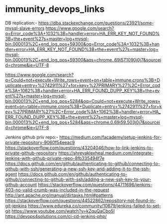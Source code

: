 # immunity_devops_links
DB replication:-
https://dba.stackexchange.com/questions/23921/some-mysql-slave-errors
https://www.google.com/search?q=Error_code%3A+1032%3B+handler+error+HA_ERR_KEY_NOT_FOUND%3B+the+event%27s+master+log+mysql-bin.000013%2C+end_log_pos+59300&oq=Error_code%3A+1032%3B+handler+error+HA_ERR_KEY_NOT_FOUND%3B+the+event%27s+master+log+mysql-bin.000013%2C+end_log_pos+59300&aqs=chrome..69i57.1090j0j7&sourceid=chrome&ie=UTF-8

https://www.google.com/search?q=Could+not+execute+Write_rows+event+on+table+immune.crons%3B+Duplicate+entry+%2742911%27+for+key+%27PRIMARY%27%2C+Error_code%3A+1062%3B+handler+error+HA_ERR_FOUND_DUPP_KEY%3B+the+event%27s+master+log+mysql-bin.000013%2C+end_log_pos+5284&oq=Could+not+execute+Write_rows+event+on+table+immune.crons%3B+Duplicate+entry+%2742911%27+for+key+%27PRIMARY%27%2C+Error_code%3A+1062%3B+handler+error+HA_ERR_FOUND_DUPP_KEY%3B+the+event%27s+master+log+mysql-bin.000013%2C+end_log_pos+5284&aqs=chrome.0.69i59.503j0j7&sourceid=chrome&ie=UTF-8

Jenkins github priv repo:-
https://medium.com/facademy/setup-jenkins-for-private-repository-9060f54eeac9
https://stackoverflow.com/questions/43204046/how-to-link-jenkins-to-private-github-repository
https://shreyaklexheal.medium.com/integrate-jenkins-with-github-private-repo-8fb335494f7e
https://docs.github.com/en/github/authenticating-to-github/connecting-to-github-with-ssh/generating-a-new-ssh-key-and-adding-it-to-the-ssh-agent
https://docs.github.com/en/github/authenticating-to-github/connecting-to-github-with-ssh/adding-a-new-ssh-key-to-your-github-account
https://stackoverflow.com/questions/44711696/jenkins-403-no-valid-crumb-was-included-in-the-request
http://ant.apache.org/manual/dirtasks.html#patterns
https://stackoverflow.com/questions/44522862/repository-not-found-in-git-jenkins
https://www.edureka.co/community/10679/jenkins-failed-to-set-git
https://www.youtube.com/watch?v=kZquQaCbo5I
https://devops4solutions.com/ci-cd-jenkins-php/
